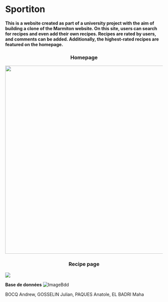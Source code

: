 # Sportiton

<b>
This is a website created as part of a university project with the aim of building a clone of the Marmiton website. On this site, users can search for recipes and even add their own recipes. Recipes are rated by users, and comments can be added. Additionally, the highest-rated recipes are featured on the homepage.
</b>

<h3 align="center">Homepage</h3>
<img src="https://raw.githubusercontent.com/Anatpqs/MarmitonDuPauvre/main/Images/sportiton.PNG" width="600">

<h3 align="center">Recipe page</h3>
<img src="https://raw.githubusercontent.com/Anatpqs/MarmitonDuPauvre/main/Images/recette_cookie.png" >




**Base de données**
![ImageBdd](https://raw.githubusercontent.com/Anatpqs/MarmitonDuPauvre/main/bdd/Bdd.png)


BOCQ Andrew, GOSSELIN Julian, PAQUES Anatole, EL BADRI Maha 

